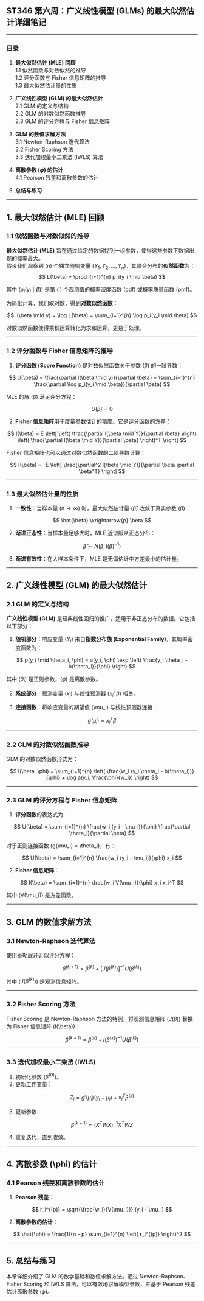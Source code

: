 ## **ST346 第六周：广义线性模型 (GLMs) 的最大似然估计详细笔记**

---

### **目录**
1. **最大似然估计 (MLE) 回顾**  
   1.1 似然函数与对数似然的推导  
   1.2 评分函数与 Fisher 信息矩阵的推导  
   1.3 最大似然估计量的性质  

2. **广义线性模型 (GLM) 的最大似然估计**  
   2.1 GLM 的定义与结构  
   2.2 GLM 的对数似然函数推导  
   2.3 GLM 的评分方程与 Fisher 信息矩阵  

3. **GLM 的数值求解方法**  
   3.1 Newton-Raphson 迭代算法  
   3.2 Fisher Scoring 方法  
   3.3 迭代加权最小二乘法 (IWLS) 算法  

4. **离散参数 \($\phi$) 的估计**  
   4.1 Pearson 残差和离散参数的估计  

5. **总结与练习**

---

## **1. 最大似然估计 (MLE) 回顾**

### **1.1 似然函数与对数似然的推导**
**最大似然估计 (MLE)** 旨在通过给定的数据找到一组参数，使得这些参数下数据出现的概率最大。  
假设我们观察到 \($n$) 个独立随机变量 \($Y_1, Y_2, \ldots, Y_n$)，其联合分布的**似然函数**为：
$$
L(\beta) = \prod_{i=1}^{n} p_i(y_i \mid \beta)
$$

其中 \($p_i(y_i \mid \beta)$) 是第 \(i\) 个观测值的概率密度函数 (pdf) 或概率质量函数 (pmf)。

为简化计算，我们取对数，得到**对数似然函数**：

$$
l(\beta \mid y) = \log L(\beta) = \sum_{i=1}^{n} \log p_i(y_i \mid \beta)
$$

对数似然函数使得乘积运算转化为求和运算，更易于处理。

---

### **1.2 评分函数与 Fisher 信息矩阵的推导**
1. **评分函数 (Score Function)** 是对数似然函数关于参数 \($\beta$) 的一阶导数：

$$
U(\beta) = \frac{\partial l(\beta \mid y)}{\partial \beta} = \sum_{i=1}^{n} \frac{\partial \log p_i(y_i \mid \beta)}{\partial \beta}
$$

MLE 的解 \($\hat{\beta}$) 满足评分方程：

$$
U(\hat{\beta}) = 0
$$

2. **Fisher 信息矩阵**用于度量参数估计的精度。它是评分函数的方差：

$$
I(\beta) = E \left[ \left( \frac{\partial l(\beta \mid Y)}{\partial \beta} \right) \left( \frac{\partial l(\beta \mid Y)}{\partial \beta} \right)^T \right]
$$

Fisher 信息矩阵也可以通过对数似然函数的二阶导数计算：

$$
I(\beta) = -E \left[ \frac{\partial^2 l(\beta \mid Y)}{\partial \beta \partial \beta^T} \right]
$$

---

### **1.3 最大似然估计量的性质**
1. **一致性**：当样本量 \($n \to \infty$) 时，最大似然估计量 \($\hat{\beta}$) 收敛于真实参数 \($\beta$)：

$$
\hat{\beta} \xrightarrow{p} \beta
$$

2. **渐进正态性**：当样本量足够大时，MLE 近似服从正态分布：

$$
\hat{\beta} \sim N(\beta, I(\beta)^{-1})
$$

3. **渐进有效性**：在大样本条件下，MLE 是无偏估计中方差最小的估计量。

---

## **2. 广义线性模型 (GLM) 的最大似然估计**

### **2.1 GLM 的定义与结构**
**广义线性模型 (GLM)** 是经典线性回归的推广，适用于非正态分布的数据。它包括以下部分：

1. **随机部分**：响应变量 \($Y_i$) 来自**指数分布族 (Exponential Family)**，其概率密度函数为：

$$
p(y_i \mid \theta_i, \phi) = a(y_i, \phi) \exp \left( \frac{y_i \theta_i - b(\theta_i)}{\phi} \right)
$$

其中 \($\theta_i$\) 是正则参数，\($\phi$) 是离散参数。

2. **系统部分**：预测变量 \($x_i$) 与线性预测器 \($x_i^T \beta$) 相关。

3. **连接函数**：将响应变量的期望值 \(\mu_i\) 与线性预测器连接：

$$
g(\mu_i) = x_i^T \beta
$$

---

### **2.2 GLM 的对数似然函数推导**
GLM 的对数似然函数形式为：

$$
l(\beta, \phi) = \sum_{i=1}^{n} \left( \frac{w_i (y_i \theta_i - b(\theta_i))}{\phi} + \log a(y_i, \frac{\phi}{w_i}) \right)
$$

---

### **2.3 GLM 的评分方程与 Fisher 信息矩阵**
1. **评分函数**的表达式为：

$$
U(\beta) = \sum_{i=1}^{n} \frac{w_i (y_i - \mu_i)}{\phi} \frac{\partial \theta_i}{\partial \beta}
$$

对于正则连接函数 \(g(\mu_i) = \theta_i\)，有：

$$
U(\beta) = \sum_{i=1}^{n} \frac{w_i (y_i - \mu_i)}{\phi} x_i
$$

2. **Fisher 信息矩阵**：

$$
I(\beta) = \sum_{i=1}^{n} \frac{w_i V(\mu_i)}{\phi} x_i x_i^T
$$

其中 \(V(\mu_i)\) 是方差函数。

---

## **3. GLM 的数值求解方法**

### **3.1 Newton-Raphson 迭代算法**
使用泰勒展开近似评分方程：

$$
\beta^{(k+1)} = \beta^{(k)} + \left[ J(\beta^{(k)}) \right]^{-1} U(\beta^{(k)})
$$

其中 \($J(\beta^{(k)})$) 是观测信息矩阵。

---

### **3.2 Fisher Scoring 方法**
Fisher Scoring 是 Newton-Raphson 方法的特例，将观测信息矩阵 \($J(\beta)$) 替换为 Fisher 信息矩阵 \(I(\beta)\)：

$$
\beta^{(k+1)} = \beta^{(k)} + I(\beta^{(k)})^{-1} U(\beta^{(k)})
$$

---

### **3.3 迭代加权最小二乘法 (IWLS)**  
1. 初始化参数 \($\beta^{(0)}$)。  
2. 更新工作变量：

$$
Z_i = g'(\mu_i) (y_i - \mu_i) + x_i^T \beta^{(k)}
$$

3. 更新参数：

$$
\beta^{(k+1)} = (X^T W X)^{-1} X^T W Z
$$

4. 重复迭代，直到收敛。

---

## **4. 离散参数 \(\phi\) 的估计**

### **4.1 Pearson 残差和离散参数的估计**
1. **Pearson 残差**：

$$
r_i^{(p)} = \sqrt{\frac{w_i}{V(\mu_i)}} (y_i - \mu_i)
$$

2. **离散参数的估计**：

$$
\hat{\phi} = \frac{1}{n - p} \sum_{i=1}^{n} \left( r_i^{(p)} \right)^2
$$

---

## **5. 总结与练习**
本章详细介绍了 GLM 的数学基础和数值求解方法。通过 Newton-Raphson、Fisher Scoring 和 IWLS 算法，可以有效地求解模型参数，并基于 Pearson 残差估计离散参数 \($\phi$)。